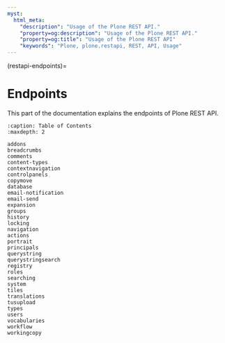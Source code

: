 ```yaml
---
myst:
  html_meta:
    "description": "Usage of the Plone REST API."
    "property=og:description": "Usage of the Plone REST API."
    "property=og:title": "Usage of the Plone REST API"
    "keywords": "Plone, plone.restapi, REST, API, Usage"
---
```


(restapi-endpoints)=

# Endpoints

This part of the documentation explains the endpoints of Plone REST API.

```{toctree}
:caption: Table of Contents
:maxdepth: 2

addons
breadcrumbs
comments
content-types
contextnavigation
controlpanels
copymove
database
email-notification
email-send
expansion
groups
history
locking
navigation
actions
portrait
principals
querystring
querystringsearch
registry
roles
searching
system
tiles
translations
tusupload
types
users
vocabularies
workflow
workingcopy
```
